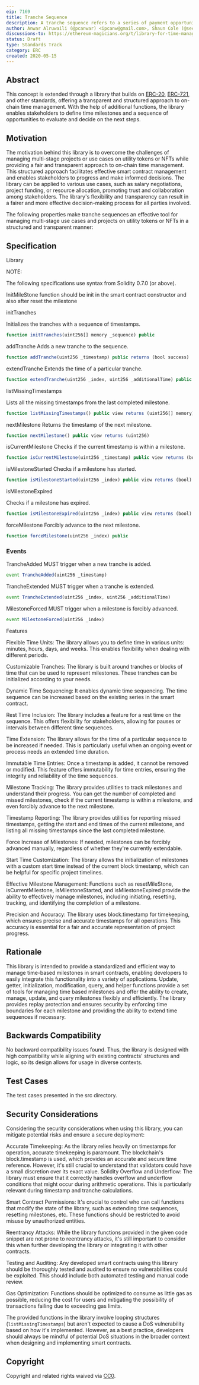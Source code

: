 ```yaml
---
eip: 7169
title: Tranche Sequence
description: A tranche sequence refers to a series of payment opportunities that occur at specified time intervals.
author: Anwar Alruwaili (@pcanwar) <ipcanw@gmail.com>, Shaun Cole (@secole1),  Michelle Conroy (@missmshel)
discussions-to: https://ethereum-magicians.org/t/library-for-time-management-on-chain-tranche-sequence/14571
status: Draft
type: Standards Track
category: ERC
created: 2020-05-15
---
```


## Abstract

This concept is extended through a library that builds on [ERC-20](./eip-20.md), [ERC-721](./eip-721.md), and other standards, offering a transparent and structured approach to on-chain time management. With the help of additional functions, the library enables stakeholders to define time milestones and a sequence of opportunities to evaluate and decide on the next steps.

## Motivation

The motivation behind this library is to overcome the challenges of managing multi-stage projects or use cases on utility tokens or NFTs while providing a fair and transparent approach to on-chain time management. This structured approach facilitates effective smart contract management and enables stakeholders to progress and make informed decisions. The library can be applied to various use cases, such as salary negotiations, project funding, or resource allocation, promoting trust and collaboration among stakeholders. The library's flexibility and transparency can result in a fairer and more effective decision-making process for all parties involved.

The following properties make tranche sequences an effective tool for managing multi-stage use cases and projects on utility tokens or NFTs in a structured and transparent manner:

## Specification

Library

NOTE:

The following specifications use syntax from Solidity 0.7.0 (or above).

InitMileStone function should be init in the smart contract constructor and also after reset the milestone

initTranches

Initializes the tranches with a sequence of timestamps.

```js
function initTranches(uint256[] memory _sequence) public
```

addTranche
Adds a new tranche to the sequence.

```js
function addTranche(uint256 _timestamp) public returns (bool success)

```

extendTranche
Extends the time of a particular tranche.

```js
function extendTranche(uint256 _index, uint256 _additionalTime) public returns (bool success)
```

listMissingTimestamps

Lists all the missing timestamps from the last completed milestone.

```js
function listMissingTimestamps() public view returns (uint256[] memory)
```

nextMilestone
Returns the timestamp of the next milestone.

```js
function nextMilestone() public view returns (uint256)
```

isCurrentMilestone
Checks if the current timestamp is within a milestone.

```js
function isCurrentMilestone(uint256 _timestamp) public view returns (bool)
```

isMilestoneStarted
Checks if a milestone has started.

```js
function isMilestoneStarted(uint256 _index) public view returns (bool)
```

isMilestoneExpired

Checks if a milestone has expired.

```js
function isMilestoneExpired(uint256 _index) public view returns (bool)

```

forceMilestone
Forcibly advance to the next milestone.

```js
function forceMilestone(uint256 _index) public
```

### Events

TrancheAdded
MUST trigger when a new tranche is added.

```js
event TrancheAdded(uint256 _timestamp)
```

TrancheExtended
MUST trigger when a tranche is extended.

```js
event TrancheExtended(uint256 _index, uint256 _additionalTime)

```

MilestoneForced
MUST trigger when a milestone is forcibly advanced.

```js
event MilestoneForced(uint256 _index)

```

Features

Flexible Time Units: The library allows you to define time in various units: minutes, hours, days, and weeks. This enables flexibility when dealing with different periods.

Customizable Tranches: The library is built around tranches or blocks of time that can be used to represent milestones. These tranches can be initialized according to your needs.

Dynamic Time Sequencing: It enables dynamic time sequencing. The time sequence can be increased based on the existing series in the smart contract.

Rest Time Inclusion: The library includes a feature for a rest time on the sequence. This offers flexibility for stakeholders, allowing for pauses or intervals between different time sequences.

Time Extension: The library allows for the time of a particular sequence to be increased if needed. This is particularly useful when an ongoing event or process needs an extended time duration.

Immutable Time Entries: Once a timestamp is added, it cannot be removed or modified. This feature offers immutability for time entries, ensuring the integrity and reliability of the time sequences.

Milestone Tracking: The library provides utilities to track milestones and understand their progress. You can get the number of completed and missed milestones, check if the current timestamp is within a milestone, and even forcibly advance to the next milestone.

Timestamp Reporting: The library provides utilities for reporting missed timestamps, getting the start and end times of the current milestone, and listing all missing timestamps since the last completed milestone.

Force Increase of Milestones: If needed, milestones can be forcibly advanced manually, regardless of whether they're currently extendable.

Start Time Customization: The library allows the initialization of milestones with a custom start time instead of the current block timestamp, which can be helpful for specific project timelines.

Effective Milestone Management: Functions such as resetMileStone, isCurrentMilestone, isMilestoneStarted, and isMilestoneExpired provide the ability to effectively manage milestones, including initiating, resetting, tracking, and identifying the completion of a milestone.

Precision and Accuracy: The library uses block.timestamp for timekeeping, which ensures precise and accurate timestamps for all operations. This accuracy is essential for a fair and accurate representation of project progress.

## Rationale

This library is intended to provide a standardized and efficient way to manage time-based milestones in smart contracts, enabling developers to easily integrate this functionality into a variety of applications.
Update, getter, initialization, modification, query, and helper functions provide a set of tools for managing time based milestones and offer the ability to create, manage, update, and query milestones flexibly and efficiently.
The library provides replay protection and ensures security by enforcing time boundaries for each milestone and providing the ability to extend time sequences if necessary.

## Backwards Compatibility

No backward compatibility issues found. Thus, the library is designed with high compatibility while aligning with existing contracts' structures and logic, so its design allows for usage in diverse contexts.

## Test Cases

The test cases presented in the src directory.

## Security Considerations

Considering the security considerations when using this library, you can mitigate potential risks and ensure a secure deployment:

Accurate Timekeeping: As the library relies heavily on timestamps for operation, accurate timekeeping is paramount. The blockchain's block.timestamp is used, which provides an accurate and secure time reference. However, it's still crucial to understand that validators could have a small discretion over its exact value.
Solidity Overflow and Underflow: The library must ensure that it correctly handles overflow and underflow conditions that might occur during arithmetic operations. This is particularly relevant during timestamp and tranche calculations.

Smart Contract Permissions: It's crucial to control who can call functions that modify the state of the library, such as extending time sequences, resetting milestones, etc. These functions should be restricted to avoid misuse by unauthorized entities.

Reentrancy Attacks: While the library functions provided in the given code snippet are not prone to reentrancy attacks, it's still important to consider this when further developing the library or integrating it with other contracts.

Testing and Auditing: Any developed smart contracts using this library should be thoroughly tested and audited to ensure no vulnerabilities could be exploited. This should include both automated testing and manual code review.

Gas Optimization: Functions should be optimized to consume as little gas as possible, reducing the cost for users and mitigating the possibility of transactions failing due to exceeding gas limits.

The provided functions in the library involve looping structures (`listMissingTimestamps`) but aren't expected to cause a DoS vulnerability based on how it's implemented. However, as a best practice, developers should always be mindful of potential DoS situations in the broader context when designing and implementing smart contracts.

## Copyright

Copyright and related rights waived via [CC0](../LICENSE.md).

